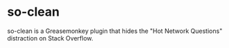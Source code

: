 # so-clean

so-clean is a Greasemonkey plugin that hides the "Hot Network Questions" distraction on Stack Overflow.
